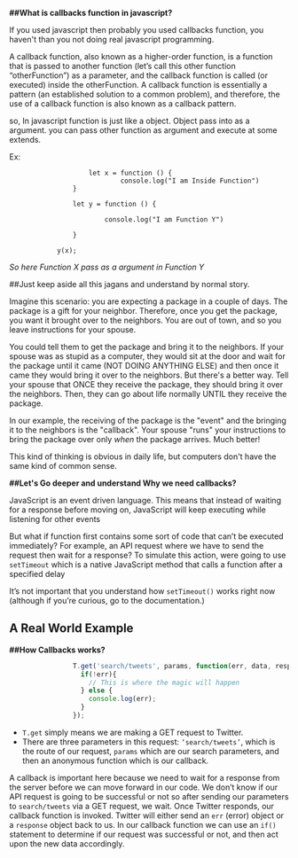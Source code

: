 **##What is callbacks function in javascript?**

If you used  javascript then probably you used callbacks function, you haven't than you not doing real javascript programming.

A callback function, also known as a higher-order function, is a function that is passed to another function (let’s call this other function “otherFunction”) as a parameter, and the callback function is called (or executed) inside the otherFunction. A callback function is essentially a pattern (an established solution to a common problem), and therefore, the use of a callback function is also known as a callback 
pattern.

so, In javascript function is just like a object. Object pass into as a argument. you can pass other function as argument and execute at some extends.

Ex: 

``` 
            		let x = function () {		
                            console.log("I am Inside Function")
                }

                let y = function () {

                        console.log("I am Function Y")

                }

			y(x);
```

*So here Function X pass as a argument in Function Y*

##Just keep aside all this jagans and understand by normal story.

Imagine this scenario: you are expecting a package in a couple of  days. The package is a gift for your neighbor. Therefore, once you get  the package, you want it brought over to the neighbors. You are out of  town, and so you leave instructions for your spouse. 

You could tell them to get the package and bring it to the neighbors.  If your spouse was as stupid as a computer, they would sit at the door and wait for the package until it came (NOT DOING ANYTHING ELSE) and  then once it came they would bring it over to the neighbors. But there's a better way. Tell your spouse that ONCE they receive the package, they  should bring it over the neighbors. Then, they can go about life  normally UNTIL they receive the package.

In our example, the receiving of the package is the "event" and the  bringing it to the neighbors is the "callback". Your spouse "runs" your  instructions to bring the package over only *when* the package arrives. Much better!

This kind of thinking is obvious in daily life, but computers don't have the same kind of common sense.

**##Let's Go deeper and understand Why we need callbacks?**

JavaScript is an event driven language. This means that instead of waiting for a response before moving on, JavaScript will keep executing while listening for other events

But what if function first contains some sort of code that can’t be executed immediately? For example, an API request where we have to send the request then wait for a response? To simulate this action, were 
going to use `setTimeout` which is a native JavaScript method that calls a function after a specified delay

It’s not important that you understand how `setTimeout()` works right now (although if you’re curious, go to the documentation.)

## A Real World Example

**##How Callbacks works?**

```javascript
                T.get('search/tweets', params, function(err, data, response) {
                  if(!err){
                    // This is where the magic will happen
                  } else {
                    console.log(err);
                  }
                });
```

- `T.get` simply means we are making a GET request to Twitter.
- There are three parameters in this request: `‘search/tweets’`, which is the route of our request, `params` which are our search parameters, and then an anonymous function which is our callback.

A callback is important here because we need to wait for a  response from the server before we can move forward in our code. We  don’t know if our API request is going to be successful or not so after  sending our parameters to `search/tweets` via a GET request, we wait. Once Twitter responds, our callback function is invoked. Twitter will either send an `err` (error) object or a `response` object back to us. In our callback function we can use an `if()` statement to determine if our request was successful or not, and then act upon the new data accordingly.

